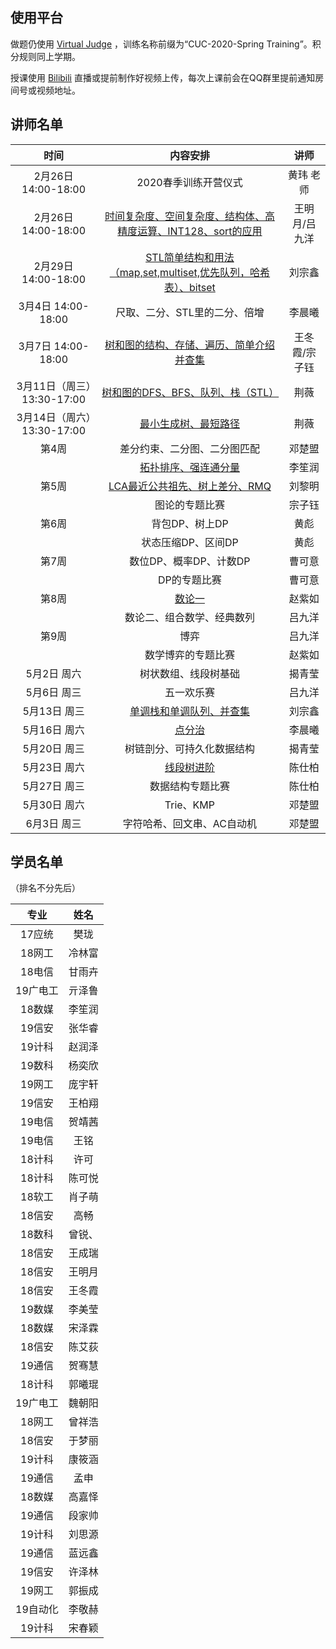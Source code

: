 ## 使用平台
做题仍使用 [Virtual Judge](https://vjudge.net/contest) ，训练名称前缀为“CUC-2020-Spring Training”。积分规则同上学期。

授课使用 [Bilibili](https://www.bilibili.com/) 直播或提前制作好视频上传，每次上课前会在QQ群里提前通知房间号或视频地址。

## 讲师名单
|时间|内容安排|讲师|
|:--:|:--:|:--:|
|2月26日  14:00-18:00|2020春季训练开营仪式|黄玮 老师|
|2月26日   14:00-18:00| [时间复杂度、空间复杂度、结构体、高精度运算、INT128、sort的应用](https://www.bilibili.com/video/av91660459?t=1018) |王明月/吕九洋|
|2月29日   14:00-18:00|[STL简单结构和用法（map,set,multiset,优先队列，哈希表）、bitset](https://blog.csdn.net/Cross_Entropy/article/details/104560014)|刘宗鑫|
|3月4日   14:00-18:00|尺取、二分、STL里的二分、倍增|李晨曦|
|3月7日    14:00-18:00|[树和图的结构、存储、遍历、简单介绍并查集](https://www.bilibili.com/video/av93965143)|王冬霞/宗子钰|
|3月11日（周三）13:30-17:00|[树和图的DFS、BFS、队列、栈（STL）](https://www.bilibili.com/video/av95255042)|荆薇|
|3月14日（周六）13:30-17:00|[最小生成树、最短路径](https://www.bilibili.com/video/av95813313)|荆薇|
|第4周|差分约束、二分图、二分图匹配|邓楚盟|
||[拓扑排序、强连通分量](https://www.bilibili.com/video/av97497855/)|李笙润|
|第5周|[LCA最近公共祖先、树上差分、RMQ](https://www.bilibili.com/video/av95465637)|刘黎明|
||图论的专题比赛|宗子钰|
|第6周|背包DP、树上DP|黄彪|
||状态压缩DP、区间DP|黄彪|
|第7周|数位DP、概率DP、计数DP|曹可意|
||DP的专题比赛|曹可意|
|第8周|[数论一](https://www.bilibili.com/video/BV1ft4y117pj/)|赵紫如|
||数论二、组合数学、经典数列|吕九洋|
|第9周|博弈|吕九洋|
||数学博弈的专题比赛|赵紫如|
|5月2日 周六|树状数组、线段树基础|揭青莹|
|5月6日 周三| 五一欢乐赛 |吕九洋 |
|5月13日 周三|[单调栈和单调队列、并查集](https://blog.csdn.net/Cross_Entropy/article/details/106081277)|刘宗鑫|
|5月16日 周六|[点分治](https://www.bilibili.com/video/BV1Xz411q7mZ)|李晨曦|
|5月20日 周三|树链剖分、可持久化数据结构|揭青莹|
|5月23日 周六|[线段树进阶](https://www.bilibili.com/video/BV1Pk4y1r7MV?pop_share=1)|陈仕柏|
|5月27日 周三|数据结构专题比赛|陈仕柏|
|5月30日 周六|Trie、KMP|邓楚盟|
|6月3日 周三|字符哈希、回文串、AC自动机|邓楚盟|

## 学员名单
（排名不分先后）   

|专业|姓名|
|:--:|:--:|
17应统|樊珑|
18网工|冷林富
18电信|甘雨卉
19广电工|亓泽鲁
18数媒|李笙润
19信安|张华睿
19计科|赵润泽
19数科|杨奕欣
19网工|庞宇轩
19信安|王柏翔
19电信|贺靖茜
19电信|王铭
18计科|许可
18计科|陈可悦
18软工|肖子萌
18信安|高畅
18数科|曾锐、
18信安|王成瑞
18信安|王明月
18信安|王冬霞
19数媒|李美莹
18数媒|宋泽霖
18信安|陈艾荻
19通信|贺骞慧
18计科|郭曦琨
19广电工|魏朝阳
18网工|曾祥浩
18信安|于梦丽
19计科|康筱涵
19通信|孟申
18数媒|高嘉怿
19通信|段家帅
19计科|刘思源
19通信|蓝远鑫
19信安|许泽林
19网工|郭振成
19自动化|李敬赫
19计科|宋春颖


